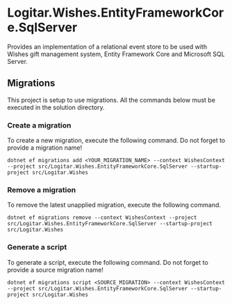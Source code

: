 ﻿# Logitar.Wishes.EntityFrameworkCore.SqlServer

Provides an implementation of a relational event store to be used with Wishes gift management system, Entity Framework Core and Microsoft SQL Server.

## Migrations

This project is setup to use migrations. All the commands below must be executed in the solution directory.

### Create a migration

To create a new migration, execute the following command. Do not forget to provide a migration name!

`dotnet ef migrations add <YOUR_MIGRATION_NAME> --context WishesContext --project src/Logitar.Wishes.EntityFrameworkCore.SqlServer --startup-project src/Logitar.Wishes`

### Remove a migration

To remove the latest unapplied migration, execute the following command.

`dotnet ef migrations remove --context WishesContext --project src/Logitar.Wishes.EntityFrameworkCore.SqlServer --startup-project src/Logitar.Wishes`

### Generate a script

To generate a script, execute the following command. Do not forget to provide a source migration name!

`dotnet ef migrations script <SOURCE_MIGRATION> --context WishesContext --project src/Logitar.Wishes.EntityFrameworkCore.SqlServer --startup-project src/Logitar.Wishes`
